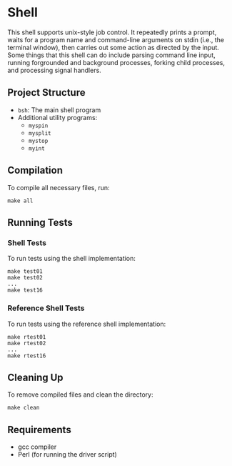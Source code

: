 # Shell

This shell supports unix-style job control. It repeatedly prints a prompt, waits for a program name and command-line arguments on stdin (i.e., the terminal window), then carries out some action as directed by the input. Some things that this shell can do include parsing command line input, running forgrounded and background processes, forking child processes, and processing signal handlers.

## Project Structure

- `bsh`: The main shell program
- Additional utility programs:
  - `myspin`
  - `mysplit`
  - `mystop`
  - `myint`

## Compilation

To compile all necessary files, run:

```
make all
```

## Running Tests

### Shell Tests

To run tests using the shell implementation:

```
make test01
make test02
...
make test16
```

### Reference Shell Tests

To run tests using the reference shell implementation:

```
make rtest01
make rtest02
...
make rtest16
```

## Cleaning Up

To remove compiled files and clean the directory:

```
make clean
```

## Requirements

- gcc compiler
- Perl (for running the driver script)
